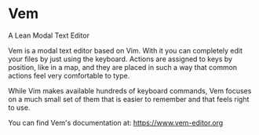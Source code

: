 
# Vem

A Lean Modal Text Editor

Vem is a modal text editor based on Vim. With it you can completely edit your
files by just using the keyboard. Actions are assigned to keys by position,
like in a map, and they are placed in such a way that common actions feel very
comfortable to type.

While Vim makes available hundreds of keyboard commands, Vem focuses on a much
small set of them that is easier to remember and that feels right to use.

You can find Vem's documentation at: https://www.vem-editor.org

